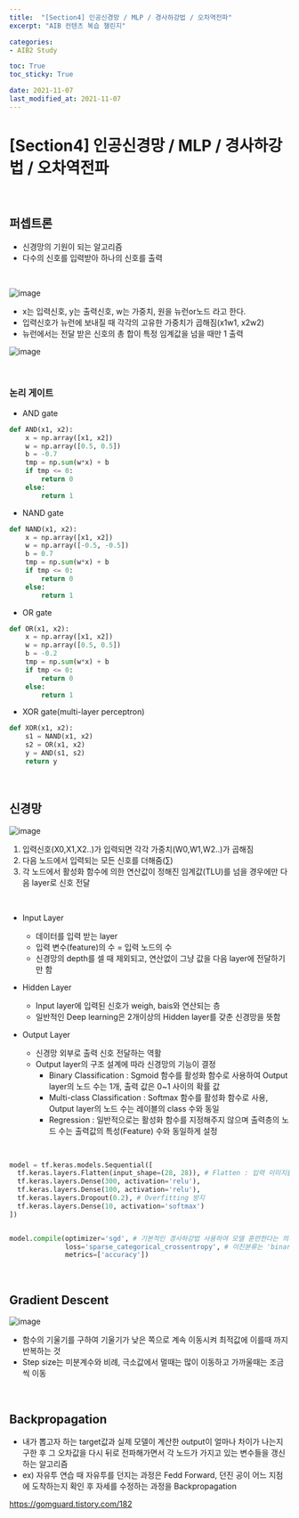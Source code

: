 ```yaml
---
title:  "[Section4] 인공신경망 / MLP / 경사하강법 / 오차역전파"
excerpt: "AIB 컨텐츠 복습 챌린지"

categories:
- AIB2 Study

toc: True
toc_sticky: True

date: 2021-11-07
last_modified_at: 2021-11-07
---
```

# [Section4] 인공신경망 / MLP / 경사하강법 / 오차역전파

<br>

## 퍼셉트론

- 신경망의 기원이 되는 알고리즘
- 다수의 신호를 입력받아 하나의 신호를 출력

<br>

![image](https://user-images.githubusercontent.com/76996686/140649369-a38d1b4a-9b08-464d-a39c-264f306840bd.png)

- x는 입력신호, y는 출력신호, w는 가중치, 원을 뉴런or노드 라고 한다.
- 입력신호가 뉴런에 보내질 때 각각의 고유한 가중치가 곱해짐(x1w1, x2w2)
- 뉴런에서는 전달 받은 신호의 총 합이 특정 임계값을 넘을 때만 1 출력

![image](https://user-images.githubusercontent.com/76996686/140649488-54b4897b-069b-4c4b-8873-7fa518aa92ce.png)

<br>

### 논리 게이트

- AND gate

```python
def AND(x1, x2):
    x = np.array([x1, x2])
    w = np.array([0.5, 0.5])
    b = -0.7
    tmp = np.sum(w*x) + b
    if tmp <= 0:
        return 0
    else:
        return 1
```

- NAND gate

```python
def NAND(x1, x2):
    x = np.array([x1, x2])
    w = np.array([-0.5, -0.5])
    b = 0.7
    tmp = np.sum(w*x) + b
    if tmp <= 0:
        return 0
    else:
        return 1
```

- OR gate

```python
def OR(x1, x2):
    x = np.array([x1, x2])
    w = np.array([0.5, 0.5])
    b = -0.2
    tmp = np.sum(w*x) + b
    if tmp <= 0:
        return 0
    else:
        return 1
```

- XOR gate(multi-layer perceptron)

```python
def XOR(x1, x2):
    s1 = NAND(x1, x2)
    s2 = OR(x1, x2)
    y = AND(s1, s2)
    return y
```

<br>

## 신경망

![image](https://user-images.githubusercontent.com/76996686/140664476-dfdfe674-3ff3-4107-b3ea-0ae02f34dcde.png)

1. 입력신호(X0,X1,X2..)가 입력되면 각각 가중치(W0,W1,W2..)가 곱해짐
2. 다음 노드에서 입력되는 모든 신호를 더해줌(∑)
3. 각 노드에서 활성화 함수에 의한 연산값이 정해진 임계값(TLU)를 넘을 경우에만 다음 layer로 신호 전달

<br>

- Input Layer
  - 데이터를 입력 받는 layer
  - 입력 변수(feature)의 수 = 입력 노드의 수
  - 신경망의 depth를 셀 때 제외되고, 연산없이 그냥 값을 다음 layer에 전달하기만 함

- Hidden Layer
  - Input layer에 입력된 신호가 weigh, bais와 연산되는 층
  - 일반적인 Deep learning은 2개이상의 Hidden layer를 갖춘 신경망을 뜻함


- Output Layer
  - 신경망 외부로 출력 신호 전달하는 역활
  - Output layer의 구조 설계에 따라 신경망의 기능이 결정
    - Binary Classification : Sgmoid 함수를 활성화 함수로 사용하여 Output layer의 노드 수는 1개, 출력 값은 0~1 사이의 확률 값
    - Multi-class Classification : Softmax 함수를 활성화 함수로 사용, Output layer의 노드 수는 레이블의 class 수와 동일
    - Regression : 일반적으로는 활성화 함수를 지정해주지 않으며 출력층의 노드 수는 출력값의 특성(Feature) 수와 동일하게 설정

<br>

```python
model = tf.keras.models.Sequential([
  tf.keras.layers.Flatten(input_shape=(28, 28)), # Flatten : 입력 이미지를 1차원 배열로 변환
  tf.keras.layers.Dense(300, activation='relu'),
  tf.keras.layers.Dense(100, activation='relu'),
  tf.keras.layers.Dropout(0.2), # Overfitting 방지
  tf.keras.layers.Dense(10, activation='softmax')
])


model.compile(optimizer='sgd', # 기본적인 경사하강법 사용하여 모델 훈련한다는 의미
              loss='sparse_categorical_crossentropy', # 이진분류는 'binary_crossentorpy'
              metrics=['accuracy'])
```

<br>

## Gradient Descent

![image](https://user-images.githubusercontent.com/76996686/140666276-d205c38f-5464-43ce-8e55-f26734109d5c.png)


- 함수의 기울기를 구하여 기울기가 낮은 쪽으로 계속 이동시켜 최적값에 이를때 까지 반복하는 것
- Step size는 미분계수와 비례, 극소값에서 멀때는 많이 이동하고 가까울때는 조금씩 이동

<br>

## Backpropagation

- 내가 뽑고자 하는 target값과 실제 모델이 계산한 output이 얼마나 차이가 나는지 구한 후 그 오차값을 다시 뒤로 전파해가면서 각 노드가 가지고 있는 변수들을 갱신하는 알고리즘
- ex) 자유투 연습 때 자유투를 던지는 과정은 Fedd Forward, 던진 공이 어느 지점에 도착하는지 확인 후 자세를 수정하는 과정을 Backpropagation

https://gomguard.tistory.com/182